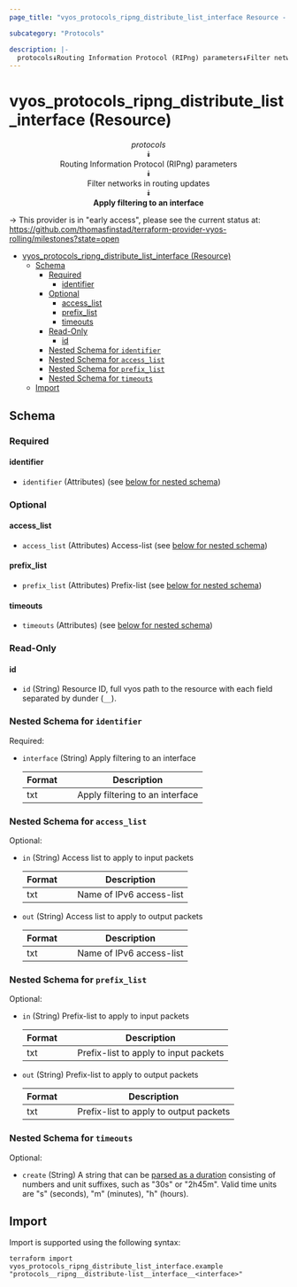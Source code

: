 ```yaml
---
page_title: "vyos_protocols_ripng_distribute_list_interface Resource - vyos"

subcategory: "Protocols"

description: |-
  protocols⯯Routing Information Protocol (RIPng) parameters⯯Filter networks in routing updates⯯Apply filtering to an interface
---
```


# vyos_protocols_ripng_distribute_list_interface (Resource)
<center>


*protocols*  
⯯  
Routing Information Protocol (RIPng) parameters  
⯯  
Filter networks in routing updates  
⯯  
**Apply filtering to an interface**


</center>

-> This provider is in "early access", please see the current status at: https://github.com/thomasfinstad/terraform-provider-vyos-rolling/milestones?state=open

<!--TOC-->

- [vyos_protocols_ripng_distribute_list_interface (Resource)](#vyos_protocols_ripng_distribute_list_interface-resource)
  - [Schema](#schema)
    - [Required](#required)
      - [identifier](#identifier)
    - [Optional](#optional)
      - [access_list](#access_list)
      - [prefix_list](#prefix_list)
      - [timeouts](#timeouts)
    - [Read-Only](#read-only)
      - [id](#id)
    - [Nested Schema for `identifier`](#nested-schema-for-identifier)
    - [Nested Schema for `access_list`](#nested-schema-for-access_list)
    - [Nested Schema for `prefix_list`](#nested-schema-for-prefix_list)
    - [Nested Schema for `timeouts`](#nested-schema-for-timeouts)
  - [Import](#import)

<!--TOC-->

<!-- schema generated by tfplugindocs -->
## Schema

### Required

#### identifier
- `identifier` (Attributes) (see [below for nested schema](#nestedatt--identifier))

### Optional

#### access_list
- `access_list` (Attributes) Access-list (see [below for nested schema](#nestedatt--access_list))
#### prefix_list
- `prefix_list` (Attributes) Prefix-list (see [below for nested schema](#nestedatt--prefix_list))
#### timeouts
- `timeouts` (Attributes) (see [below for nested schema](#nestedatt--timeouts))

### Read-Only

#### id
- `id` (String) Resource ID, full vyos path to the resource with each field separated by dunder (`__`).

<a id="nestedatt--identifier"></a>
### Nested Schema for `identifier`

Required:

- `interface` (String) Apply filtering to an interface

    |  Format  &emsp;|  Description                      |
    |----------|-----------------------------------|
    |  txt     &emsp;|  Apply filtering to an interface  |


<a id="nestedatt--access_list"></a>
### Nested Schema for `access_list`

Optional:

- `in` (String) Access list to apply to input packets

    |  Format  &emsp;|  Description               |
    |----------|----------------------------|
    |  txt     &emsp;|  Name of IPv6 access-list  |
- `out` (String) Access list to apply to output packets

    |  Format  &emsp;|  Description               |
    |----------|----------------------------|
    |  txt     &emsp;|  Name of IPv6 access-list  |


<a id="nestedatt--prefix_list"></a>
### Nested Schema for `prefix_list`

Optional:

- `in` (String) Prefix-list to apply to input packets

    |  Format  &emsp;|  Description                            |
    |----------|-----------------------------------------|
    |  txt     &emsp;|  Prefix-list to apply to input packets  |
- `out` (String) Prefix-list to apply to output packets

    |  Format  &emsp;|  Description                             |
    |----------|------------------------------------------|
    |  txt     &emsp;|  Prefix-list to apply to output packets  |


<a id="nestedatt--timeouts"></a>
### Nested Schema for `timeouts`

Optional:

- `create` (String) A string that can be [parsed as a duration](https://pkg.go.dev/time#ParseDuration) consisting of numbers and unit suffixes, such as &#34;30s&#34; or &#34;2h45m&#34;. Valid time units are &#34;s&#34; (seconds), &#34;m&#34; (minutes), &#34;h&#34; (hours).

## Import

Import is supported using the following syntax:

```shell
terraform import vyos_protocols_ripng_distribute_list_interface.example "protocols__ripng__distribute-list__interface__<interface>"
```
